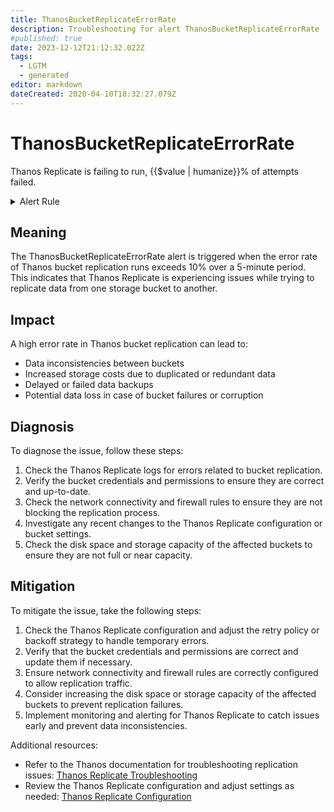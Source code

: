 ```yaml
---
title: ThanosBucketReplicateErrorRate
description: Troubleshooting for alert ThanosBucketReplicateErrorRate
#published: true
date: 2023-12-12T21:12:32.022Z
tags: 
  - LGTM
  - generated
editor: markdown
dateCreated: 2020-04-10T18:32:27.079Z
---
```


# ThanosBucketReplicateErrorRate

Thanos Replicate is failing to run, {{$value | humanize}}% of attempts failed.

<details>
  <summary>Alert Rule</summary>

{{% rule "thanos/thanos-bucket-replicate.yml" "ThanosBucketReplicateErrorRate" %}}

{{% comment %}}

```yaml
alert: ThanosBucketReplicateErrorRate
expr: (sum by (job) (rate(thanos_replicate_replication_runs_total{result="error", job=~".*thanos-bucket-replicate.*"}[5m]))/ on (job) group_left  sum by (job) (rate(thanos_replicate_replication_runs_total{job=~".*thanos-bucket-replicate.*"}[5m]))) * 100 >= 10
for: 5m
labels:
    severity: critical
annotations:
    summary: Thanos Bucket Replicate Error Rate (instance {{ $labels.instance }})
    description: |-
        Thanos Replicate is failing to run, {{$value | humanize}}% of attempts failed.
          VALUE = {{ $value }}
          LABELS = {{ $labels }}
    runbook: https://github.com/srerun/prometheus-alerts/blob/main/content/runbooks/thanos-bucket-replicate/ThanosBucketReplicateErrorRate.md

```

{{% /comment %}}

</details>


## Meaning

The ThanosBucketReplicateErrorRate alert is triggered when the error rate of Thanos bucket replication runs exceeds 10% over a 5-minute period. This indicates that Thanos Replicate is experiencing issues while trying to replicate data from one storage bucket to another.

## Impact

A high error rate in Thanos bucket replication can lead to:

* Data inconsistencies between buckets
* Increased storage costs due to duplicated or redundant data
* Delayed or failed data backups
* Potential data loss in case of bucket failures or corruption

## Diagnosis

To diagnose the issue, follow these steps:

1. Check the Thanos Replicate logs for errors related to bucket replication.
2. Verify the bucket credentials and permissions to ensure they are correct and up-to-date.
3. Check the network connectivity and firewall rules to ensure they are not blocking the replication process.
4. Investigate any recent changes to the Thanos Replicate configuration or bucket settings.
5. Check the disk space and storage capacity of the affected buckets to ensure they are not full or near capacity.

## Mitigation

To mitigate the issue, take the following steps:

1. Check the Thanos Replicate configuration and adjust the retry policy or backoff strategy to handle temporary errors.
2. Verify that the bucket credentials and permissions are correct and update them if necessary.
3. Ensure network connectivity and firewall rules are correctly configured to allow replication traffic.
4. Consider increasing the disk space or storage capacity of the affected buckets to prevent replication failures.
5. Implement monitoring and alerting for Thanos Replicate to catch issues early and prevent data inconsistencies.

Additional resources:

* Refer to the Thanos documentation for troubleshooting replication issues: [Thanos Replicate Troubleshooting](https://thanos.io/tip/thanos/docs/components/replicate.md#troubleshooting)
* Review the Thanos Replicate configuration and adjust settings as needed: [Thanos Replicate Configuration](https://thanos.io/tip/thanos/docs/components/replicate.md#configuration)